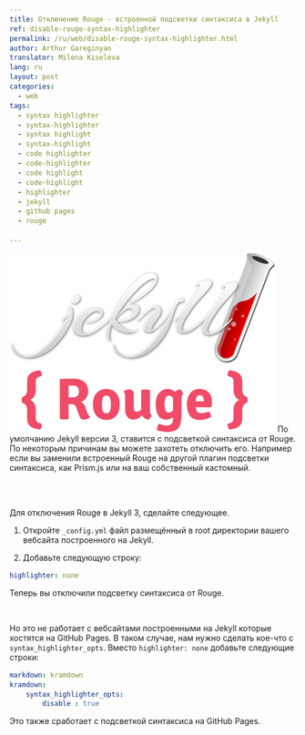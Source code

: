 ```yaml
---
title: Отключение Rouge - встроенной подсветки синтаксиса в Jekyll
ref: disable-rouge-syntax-highlighter
permalink: /ru/web/disable-rouge-syntax-highlighter.html
author: Arthur Gareginyan
translator: Milena Kiseleva
lang: ru
layout: post
categories:
  - web
tags:
  - syntax highlighter
  - syntax-highlighter
  - syntax highlight
  - syntax-highlight
  - code highlighter
  - code-highlighter
  - code highlight
  - code-highlight
  - highlighter
  - jekyll
  - github pages
  - rouge

---
```


![thumb](/images/thumbnail/jekyll-rouge.png)
По умолчанию Jekyll версии 3, ставится с подсветкой синтаксиса от Rouge. По некоторым причинам вы можете захотеть отключить его. Например если вы заменили встроенный Rouge на другой плагин подсветки синтаксиса, как Prism.js или на ваш собственный кастомный.

<br>
<br>

Для отключения Rouge в Jekyll 3, сделайте следующее.

1. Откройте `_config.yml` файл размещённый в root директории вашего вебсайта построенного на Jekyll. 

2. Добавьте следующую строку:

```yaml
highlighter: none
```

Теперь вы отключили подсветку синтаксиса от Rouge.

<br>

Но это не работает с вебсайтами построенными на Jekyll которые хостятся на GitHub Pages. В таком случае, нам нужно сделать кое-что с `syntax_highlighter_opts`. Вместо `highlighter: none` добавьте следующие строки:

```yaml
markdown: kramdown
kramdown: 
	syntax_highlighter_opts:
		disable : true
```

Это также сработает с подсветкой синтаксиса на GitHub Pages.
